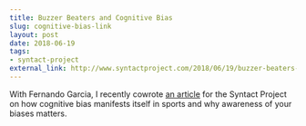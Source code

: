 ```yaml
---
title: Buzzer Beaters and Cognitive Bias
slug: cognitive-bias-link
layout: post
date: 2018-06-19
tags:
- syntact-project
external_link: http://www.syntactproject.com/2018/06/19/buzzer-beaters-and-cognitive-bias.html
---
```


With Fernando Garcia, I recently cowrote [an article](http://www.syntactproject.com/2018/06/19/buzzer-beaters-and-cognitive-bias.html) for the Syntact Project on how cognitive bias manifests itself in sports and why awareness of your biases matters.
